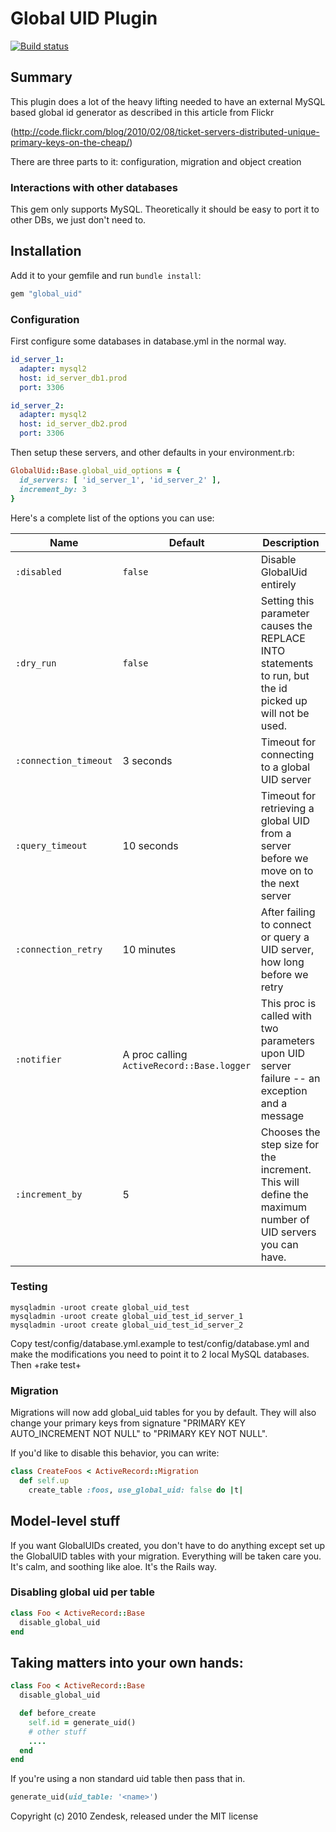 # Global UID Plugin

[![Build status](https://circleci.com/gh/global_uid/kasket.svg?style=svg)](https://circleci.com/gh/global_uid/kasket)

## Summary

This plugin does a lot of the heavy lifting needed to have an external MySQL based global id generator as described in this article from Flickr

(http://code.flickr.com/blog/2010/02/08/ticket-servers-distributed-unique-primary-keys-on-the-cheap/)

There are three parts to it: configuration, migration and object creation

### Interactions with other databases

This gem only supports MySQL. Theoretically it should be easy to port it to other DBs, we just don't need to.

## Installation

Add it to your gemfile and run `bundle install`:

```rb
gem "global_uid"
```

### Configuration

First configure some databases in database.yml in the normal way.

```yml
id_server_1:
  adapter: mysql2
  host: id_server_db1.prod
  port: 3306

id_server_2:
  adapter: mysql2
  host: id_server_db2.prod
  port: 3306
```

Then setup these servers, and other defaults in your environment.rb:

```rb
GlobalUid::Base.global_uid_options = {
  id_servers: [ 'id_server_1', 'id_server_2' ],
  increment_by: 3
}
```

Here's a complete list of the options you can use:

| Name                  | Default                                    | Description                                                                                                |
| --------------------- | ------------------------------------------ | ---------------------------------------------------------------------------------------------------------- |
| `:disabled`           | `false`                                    | Disable GlobalUid entirely                                                                                 |
| `:dry_run`            | `false`                                    | Setting this parameter causes the REPLACE INTO statements to run, but the id picked up will not be used.   |
| `:connection_timeout` | 3 seconds                                  | Timeout for connecting to a global UID server                                                              |
| `:query_timeout`      | 10 seconds                                 | Timeout for retrieving a global UID from a server before we move on to the next server                     |
| `:connection_retry`   | 10 minutes                                 | After failing to connect or query a UID server, how long before we retry                                   |
| `:notifier`           | A proc calling `ActiveRecord::Base.logger` | This proc is called with two parameters upon UID server failure -- an exception and a message              |
| `:increment_by`       | 5                                          | Chooses the step size for the increment.  This will define the maximum number of UID servers you can have. |

### Testing

```
mysqladmin -uroot create global_uid_test
mysqladmin -uroot create global_uid_test_id_server_1
mysqladmin -uroot create global_uid_test_id_server_2
```

Copy test/config/database.yml.example to test/config/database.yml and make the modifications you need to point it to 2 local MySQL databases. Then +rake test+

### Migration

Migrations will now add global_uid tables for you by default.  They will also change
your primary keys from signature "PRIMARY KEY AUTO_INCREMENT NOT NULL" to "PRIMARY KEY NOT NULL".

If you'd like to disable this behavior, you can write:

```rb
class CreateFoos < ActiveRecord::Migration
  def self.up
    create_table :foos, use_global_uid: false do |t|
```

## Model-level stuff

If you want GlobalUIDs created, you don't have to do anything except set up the GlobalUID tables
with your migration.  Everything will be taken care you.  It's calm, and soothing like aloe.
It's the Rails way.


### Disabling global uid per table

```rb
class Foo < ActiveRecord::Base
  disable_global_uid
end
````


## Taking matters into your own hands:

```rb
class Foo < ActiveRecord::Base
  disable_global_uid

  def before_create
    self.id = generate_uid()
    # other stuff
    ....
  end
end
```

If you're using a non standard uid table then pass that in.

```rb
generate_uid(uid_table: '<name>')
```

Copyright (c) 2010 Zendesk, released under the MIT license
